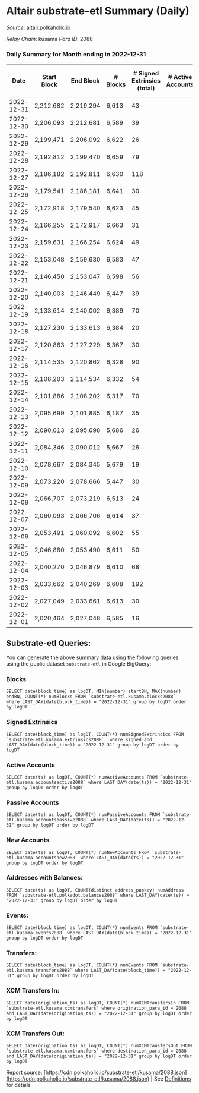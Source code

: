 # Altair substrate-etl Summary (Daily)

_Source_: [altair.polkaholic.io](https://altair.polkaholic.io)

*Relay Chain*: kusama
*Para ID*: 2088



### Daily Summary for Month ending in 2022-12-31


| Date | Start Block | End Block | # Blocks | # Signed Extrinsics (total) | # Active Accounts | # Passive | # New | # Addresses with Balances | # Events | # Transfers | # XCM Transfers In | # XCM Transfers Out | Issues | 
| ---- | ----------- | --------- | -------- | --------------------------- | ----------------- | --------- | ----- | ------------------------- | -------- | ----------- | ------------------ | ------------------- | ------ |
| 2022-12-31 | 2,212,682 | 2,219,294 | 6,613 | 43 |  |  |  | 29,354 | 13,544 | 21 ($869.43) |   | 1 ($0.59) |  |
| 2022-12-30 | 2,206,093 | 2,212,681 | 6,589 | 39 |  |  |  | 29,351 | 13,539 | 30 ($4,560.85) | 8 ($1,079.97) | 3 ($2,273.08) |  |
| 2022-12-29 | 2,199,471 | 2,206,092 | 6,622 | 26 |  |  |  | 29,350 | 13,479 | 19 ($5,317.16) | 2 ($192.34) | 1 ($0.41) |  |
| 2022-12-28 | 2,192,812 | 2,199,470 | 6,659 | 79 |  |  |  | 29,352 | 13,944 | 43 ($20,217.83) | 1 ($3,318.86) | 2 ($3,440.25) |  |
| 2022-12-27 | 2,186,182 | 2,192,811 | 6,630 | 118 |  |  |  | 29,347 | 14,198 | 90 ($29,064.39) | 3 ($249.85) | 2 ($410.10) |  |
| 2022-12-26 | 2,179,541 | 2,186,181 | 6,641 | 30 |  |  |  | 29,297 | 13,522 | 20 ($1,455.30) | 2 ($525.27) | 6 ($341.48) |  |
| 2022-12-25 | 2,172,918 | 2,179,540 | 6,623 | 45 |  |  |  | 29,296 | 13,572 | 19 ($1,092.52) |   |   |  |
| 2022-12-24 | 2,166,255 | 2,172,917 | 6,663 | 31 |  |  |  | 29,307 | 13,560 | 10 ($770.20) | 2 ($71.17) | 2 ($108.71) |  |
| 2022-12-23 | 2,159,631 | 2,166,254 | 6,624 | 49 |  |  |  | 29,305 | 13,596 | 11 ($769.07) | 1 ($44.93) | 3 ($94.42) |  |
| 2022-12-22 | 2,153,048 | 2,159,630 | 6,583 | 47 |  |  |  | 29,303 | 13,521 | 23 ($972.43) |   | 4 ($365.15) |  |
| 2022-12-21 | 2,146,450 | 2,153,047 | 6,598 | 56 |  |  |  | 29,297 | 13,644 | 25 ($2,180.05) | 4 ($420.88) | 2 ($50.76) |  |
| 2022-12-20 | 2,140,003 | 2,146,449 | 6,447 | 39 |  |  |  | 29,298 | 13,172 | 17 ($496.69) |   |   |  |
| 2022-12-19 | 2,133,614 | 2,140,002 | 6,389 | 70 |  |  |  | 29,298 | 13,305 | 33 ($1,107.00) | 1 ($72.93) | 7 ($421.43) |  |
| 2022-12-18 | 2,127,230 | 2,133,613 | 6,384 | 20 |  |  |  | 29,294 | 12,928 | 9 ($457.87) |   | 1 ($2.54) |  |
| 2022-12-17 | 2,120,863 | 2,127,229 | 6,367 | 30 |  |  |  | 29,293 | 12,982 | 18 ($3,270.72) | 2 ($303.01) | 1 ($167.91) |  |
| 2022-12-16 | 2,114,535 | 2,120,862 | 6,328 | 90 |  |  |  | 29,292 | 13,372 | 53 ($4,429.56) | 8 ($972.16) | 6 ($59.68) |  |
| 2022-12-15 | 2,108,203 | 2,114,534 | 6,332 | 54 |  |  |  | 29,289 | 13,076 | 20 ($696.15) | 3 ($205.79) | 3 ($50.60) |  |
| 2022-12-14 | 2,101,886 | 2,108,202 | 6,317 | 70 |  |  |  | 29,287 | 13,200 | 45 ($7,851.63) | 4 ($813.36) | 6 ($511.56) |  |
| 2022-12-13 | 2,095,699 | 2,101,885 | 6,187 | 35 |  |  |  | 29,284 | 12,662 | 20 ($633.96) | 4 ($333.28) | 1 ($1.15) |  |
| 2022-12-12 | 2,090,013 | 2,095,698 | 5,686 | 26 |  |  |  | 29,282 | 11,579 | 14 ($2,067.07) | 1 ($93.94) |   |  |
| 2022-12-11 | 2,084,346 | 2,090,012 | 5,667 | 26 |  |  |  |  | 11,543 | 10 ($1,581.80) | 2 ($344.19) | 3 ($577.15) |  |
| 2022-12-10 | 2,078,667 | 2,084,345 | 5,679 | 19 |  |  |  | 29,281 | 11,514 | 10 ($1,692.22) | 2 ($157.91) | 1 ($29.00) |  |
| 2022-12-09 | 2,073,220 | 2,078,666 | 5,447 | 30 |  |  |  | 29,280 | 11,136 | 8 ($226.49) | 2 ($189.27) |   |  |
| 2022-12-08 | 2,066,707 | 2,073,219 | 6,513 | 24 |  |  |  | 29,279 | 13,218 | 12 ($1,202.57) | 2 ($28.08) | 1 ($2.26) |  |
| 2022-12-07 | 2,060,093 | 2,066,706 | 6,614 | 37 |  |  |  |  | 13,518 | 21 ($1,025.05) |   | 3 ($416.51) |  |
| 2022-12-06 | 2,053,491 | 2,060,092 | 6,602 | 55 |  |  |  | 29,281 | 13,601 | 22 ($387.98) |   | 1 ($53.30) |  |
| 2022-12-05 | 2,046,880 | 2,053,490 | 6,611 | 50 |  |  |  | 29,281 | 13,592 | 25 ($3,570.83) |   | 3 ($339.41) |  |
| 2022-12-04 | 2,040,270 | 2,046,879 | 6,610 | 68 |  |  |  | 29,278 | 13,782 | 52 ($3,469.45) | 2 ($263.52) | 2 ($185.20) |  |
| 2022-12-03 | 2,033,662 | 2,040,269 | 6,608 | 192 |  |  |  | 29,274 | 14,800 | 137 ($17,414.74) | 10 ($2,261.58) | 8 ($1,160.72) |  |
| 2022-12-02 | 2,027,049 | 2,033,661 | 6,613 | 30 |  |  |  | 29,266 | 13,496 | 17 ($1,370.17) | 4 ($287.89) | 1 ($4.05) |  |
| 2022-12-01 | 2,020,464 | 2,027,048 | 6,585 | 16 |  |  |  | 29,265 | 13,291 | 6 ($386.09) |   | 1 ($67.43) |  |

## Substrate-etl Queries:
You can generate the above summary data using the following queries using the public dataset `substrate-etl` in Google BigQuery:


### Blocks
```
SELECT date(block_time) as logDT, MIN(number) startBN, MAX(number) endBN, COUNT(*) numBlocks FROM `substrate-etl.kusama.blocks2088`  where LAST_DAY(date(block_time)) = "2022-12-31" group by logDT order by logDT
```


### Signed Extrinsics
```
SELECT date(block_time) as logDT, COUNT(*) numSignedExtrinsics FROM `substrate-etl.kusama.extrinsics2088`  where signed and LAST_DAY(date(block_time)) = "2022-12-31" group by logDT order by logDT
```


### Active Accounts
```
SELECT date(ts) as logDT, COUNT(*) numActiveAccounts FROM `substrate-etl.kusama.accountsactive2088` where LAST_DAY(date(ts)) = "2022-12-31" group by logDT order by logDT
```


### Passive Accounts
```
SELECT date(ts) as logDT, COUNT(*) numPassiveAccounts FROM `substrate-etl.kusama.accountspassive2088` where LAST_DAY(date(ts)) = "2022-12-31" group by logDT order by logDT
```


### New Accounts
```
SELECT date(ts) as logDT, COUNT(*) numNewAccounts FROM `substrate-etl.kusama.accountsnew2088` where LAST_DAY(date(ts)) = "2022-12-31" group by logDT order by logDT
```


### Addresses with Balances:
```
SELECT date(ts) as logDT, COUNT(distinct address_pubkey) numAddress FROM `substrate-etl.polkadot.balances2088` where LAST_DAY(date(ts)) = "2022-12-31" group by logDT order by logDT
```


### Events:
```
SELECT date(block_time) as logDT, COUNT(*) numEvents FROM `substrate-etl.kusama.events2088` where LAST_DAY(date(block_time)) = "2022-12-31" group by logDT order by logDT
```


### Transfers:
```
SELECT date(block_time) as logDT, COUNT(*) numEvents FROM `substrate-etl.kusama.transfers2088` where LAST_DAY(date(block_time)) = "2022-12-31" group by logDT order by logDT
```


### XCM Transfers In:
```
SELECT date(origination_ts) as logDT, COUNT(*) numXCMTransfersIn FROM `substrate-etl.kusama.xcmtransfers` where origination_para_id = 2088 and LAST_DAY(date(origination_ts)) = "2022-12-31" group by logDT order by logDT
```


### XCM Transfers Out:
```
SELECT date(origination_ts) as logDT, COUNT(*) numXCMTransfersOut FROM `substrate-etl.kusama.xcmtransfers` where destination_para_id = 2088 and LAST_DAY(date(origination_ts)) = "2022-12-31" group by logDT order by logDT
```



Report source: [https://cdn.polkaholic.io/substrate-etl/kusama/2088.json](https://cdn.polkaholic.io/substrate-etl/kusama/2088.json) | See [Definitions](/DEFINITIONS.md) for details
